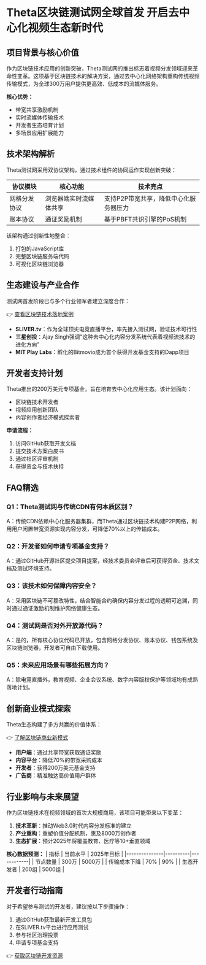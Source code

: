 # Theta区块链测试网全球首发 开启去中心化视频生态新时代

## 项目背景与核心价值
作为区块链技术应用的创新突破，Theta测试网的推出标志着视频分发领域迎来革命性变革。这项基于区块链技术的解决方案，通过去中心化网络架构重构传统视频传输模式，为全球300万用户提供更高效、低成本的流媒体服务。

**核心优势：**
- 带宽共享激励机制
- 实时流媒体传输技术
- 开发者生态培育计划
- 多场景应用扩展能力

## 技术架构解析
Theta测试网采用双协议架构，通过技术组件的协同运作实现创新突破：

| 协议模块          | 核心功能                          | 技术亮点                     |
|-------------------|-----------------------------------|----------------------------|
| 网格分发协议      | 浏览器端实时流媒体共享            | 支持P2P带宽共享，降低中心化服务器压力 |
| 账本协议          | 通证奖励机制                      | 基于PBFT共识引擎的PoS机制   |

该架构通过创新性地整合：
1. 打包的JavaScript库
2. 完整区块链服务端代码
3. 可视化区块链浏览器

## 生态建设与产业合作
测试网首发阶段已与多个行业领军者建立深度合作：

👉 [查看区块链技术落地案例](https://bit.ly/okx_welcome)
- **SLIVER.tv**：作为全球顶尖电竞直播平台，率先接入测试网，验证技术可行性
- **三星创投**：Ajay Singh强调"这种去中心化内容分发系统代表着视频流技术的进化方向"
- **MIT Play Labs**：孵化的Bitmovio成为首个获得开发基金支持的Dapp项目

## 开发者支持计划
Theta推出的200万美元专项基金，旨在培育去中心化应用生态。该计划面向：
- 区块链技术开发者
- 视频应用创新团队
- 内容创作者经济模式探索者

**申请流程：**
1. 访问GitHub获取开发文档
2. 提交技术方案白皮书
3. 通过社区评审机制
4. 获得资金与技术扶持

## FAQ精选
### Q1：Theta测试网与传统CDN有何本质区别？
A：传统CDN依赖中心化服务器集群，而Theta通过区块链技术构建P2P网络，利用用户闲置带宽资源实现内容分发，可降低70%以上的传输成本。

### Q2：开发者如何申请专项基金支持？
A：通过GitHub开源社区提交项目提案，经技术委员会评审后可获得资金、技术文档及测试环境支持。

### Q3：该技术如何保障内容安全？
A：采用区块链不可篡改特性，结合智能合约确保内容分发过程的透明可追溯，同时通过通证激励机制维护网络健康生态。

### Q4：测试网是否对外开放源代码？
A：是的，所有核心协议代码已开放，包含网格分发协议、账本协议、钱包系统及区块链浏览器，开发者可自由下载使用。

### Q5：未来应用场景有哪些拓展方向？
A：除电竞直播外，教育视频、企业会议系统、数字内容版权保护等领域均有成熟落地计划。

## 创新商业模式探索
Theta生态构建了多方共赢的价值体系：

👉 [了解区块链商业新模式](https://bit.ly/okx_welcome)
- **用户端**：通过共享带宽获取通证奖励
- **内容平台**：降低70%的带宽采购成本
- **开发者**：获得200万美元基金支持
- **广告商**：精准触达高价值用户群体

## 行业影响与未来展望
作为区块链技术在视频领域的首次大规模商用，该项目可能带来以下变革：

1. **技术革新**：推动Web3.0时代内容分发标准的建立
2. **产业重构**：重塑价值分配机制，惠及8000万创作者
3. **生态扩展**：预计2025年将覆盖教育、医疗等10+垂直领域

**核心数据预测：**
| 指标          | 当前水平 | 2025年目标 |
|---------------|----------|------------|
| 节点数量      | 300万    | 5000万     |
| 传输成本下降  | 70%      | 90%        |
| 生态开发者    | 200组    | 5000组     |

## 开发者行动指南
对于希望参与测试的开发者，建议按以下步骤操作：

1. 通过GitHub获取最新开发工具包
2. 在SLIVER.tv平台进行应用测试
3. 参与社区治理投票
4. 申请专项基金支持

👉 [获取区块链开发资源](https://bit.ly/okx_welcome)